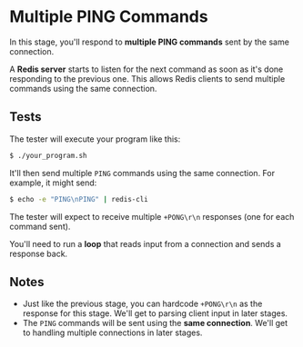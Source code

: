 # Multiple PING Commands

In this stage, you'll respond to **multiple PING commands** sent by the same connection.

A **Redis server** starts to listen for the next command as soon as it's done responding to the previous one. This allows Redis clients to send multiple commands using the same connection.

## Tests

The tester will execute your program like this:

```bash
$ ./your_program.sh
```

It'll then send multiple `PING` commands using the same connection. For example, it might send:

```bash
$ echo -e "PING\nPING" | redis-cli
```

The tester will expect to receive multiple `+PONG\r\n` responses (one for each command sent).

You'll need to run a **loop** that reads input from a connection and sends a response back.

## Notes

- Just like the previous stage, you can hardcode `+PONG\r\n` as the response for this stage. We'll get to parsing client input in later stages.
- The `PING` commands will be sent using the **same connection**. We'll get to handling multiple connections in later stages.